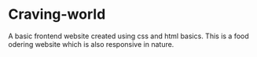 # Craving-world
A basic frontend website created using css and html basics. This is a food odering website which is also responsive in nature.
